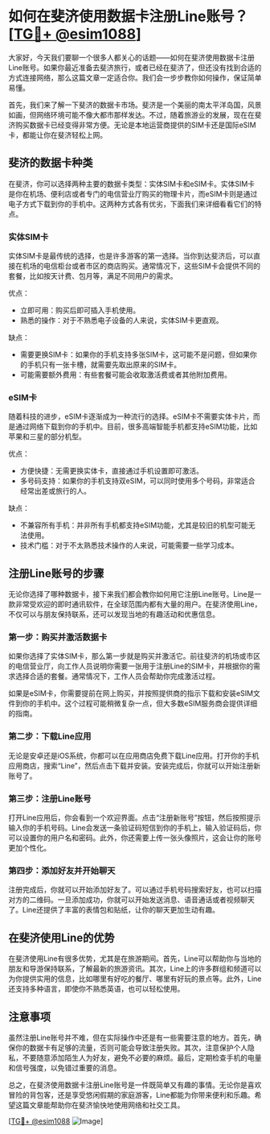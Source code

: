 # 如何在斐济使用数据卡注册Line账号？[[TG💪+ @esim1088](https://t.me/s/esim1088)]

大家好，今天我们要聊一个很多人都关心的话题——如何在斐济使用数据卡注册Line账号。如果你最近准备去斐济旅行，或者已经在斐济了，但还没有找到合适的方式连接网络，那么这篇文章一定适合你。我们会一步步教你如何操作，保证简单易懂。

首先，我们来了解一下斐济的数据卡市场。斐济是一个美丽的南太平洋岛国，风景如画，但网络环境可能不像大都市那样发达。不过，随着旅游业的发展，现在在斐济购买数据卡已经变得非常方便。无论是本地运营商提供的SIM卡还是国际eSIM卡，都能让你在斐济轻松上网。

## 斐济的数据卡种类

在斐济，你可以选择两种主要的数据卡类型：实体SIM卡和eSIM卡。实体SIM卡是你在机场、便利店或者专门的电信营业厅购买的物理卡片，而eSIM卡则是通过电子方式下载到你的手机中。这两种方式各有优劣，下面我们来详细看看它们的特点。

### 实体SIM卡

实体SIM卡是最传统的选择，也是许多游客的第一选择。当你到达斐济后，可以直接在机场的电信柜台或者市区的商店购买。通常情况下，这些SIM卡会提供不同的套餐，比如按天计费、包月等，满足不同用户的需求。

优点：
- 立即可用：购买后即可插入手机使用。
- 熟悉的操作：对于不熟悉电子设备的人来说，实体SIM卡更直观。

缺点：
- 需要更换SIM卡：如果你的手机支持多张SIM卡，这可能不是问题，但如果你的手机只有一张卡槽，就需要先取出原来的SIM卡。
- 可能需要额外费用：有些套餐可能会收取激活费或者其他附加费用。

### eSIM卡

随着科技的进步，eSIM卡逐渐成为一种流行的选择。eSIM卡不需要实体卡片，而是通过网络下载到你的手机中。目前，很多高端智能手机都支持eSIM功能，比如苹果和三星的部分机型。

优点：
- 方便快捷：无需更换实体卡，直接通过手机设置即可激活。
- 多号码支持：如果你的手机支持双eSIM，可以同时使用多个号码，非常适合经常出差或旅行的人。

缺点：
- 不兼容所有手机：并非所有手机都支持eSIM功能，尤其是较旧的机型可能无法使用。
- 技术门槛：对于不太熟悉技术操作的人来说，可能需要一些学习成本。

## 注册Line账号的步骤

无论你选择了哪种数据卡，接下来我们都会教你如何用它注册Line账号。Line是一款非常受欢迎的即时通讯软件，在全球范围内都有大量的用户。在斐济使用Line，不仅可以与朋友保持联系，还可以发现当地的有趣活动和优惠信息。

### 第一步：购买并激活数据卡

如果你选择了实体SIM卡，那么第一步就是购买并激活它。前往斐济的机场或市区的电信营业厅，向工作人员说明你需要一张用于注册Line的SIM卡，并根据你的需求选择合适的套餐。通常情况下，工作人员会帮助你完成激活过程。

如果是eSIM卡，你需要提前在网上购买，并按照提供商的指示下载和安装eSIM文件到你的手机中。这个过程可能稍微复杂一点，但大多数eSIM服务商会提供详细的指南。

### 第二步：下载Line应用

无论是安卓还是iOS系统，你都可以在应用商店免费下载Line应用。打开你的手机应用商店，搜索“Line”，然后点击下载并安装。安装完成后，你就可以开始注册新账号了。

### 第三步：注册Line账号

打开Line应用后，你会看到一个欢迎界面。点击“注册新账号”按钮，然后按照提示输入你的手机号码。Line会发送一条验证码短信到你的手机上，输入验证码后，你可以设置你的用户名和密码。此外，你还需要上传一张头像照片，这会让你的账号更加个性化。

### 第四步：添加好友并开始聊天

注册完成后，你就可以开始添加好友了。可以通过手机号码搜索好友，也可以扫描对方的二维码。一旦添加成功，你就可以开始发送消息、语音通话或者视频聊天了。Line还提供了丰富的表情包和贴纸，让你的聊天更加生动有趣。

## 在斐济使用Line的优势

在斐济使用Line有很多优势，尤其是在旅游期间。首先，Line可以帮助你与当地的朋友和导游保持联系，了解最新的旅游资讯。其次，Line上的许多群组和频道可以为你提供实用的信息，比如哪里有好吃的餐厅、哪里有好玩的景点等。此外，Line还支持多种语言，即使你不熟悉英语，也可以轻松使用。

## 注意事项

虽然注册Line账号并不难，但在实际操作中还是有一些需要注意的地方。首先，确保你的数据卡有足够的流量，否则可能会导致注册失败。其次，注意保护个人隐私，不要随意添加陌生人为好友，避免不必要的麻烦。最后，定期检查手机的电量和信号强度，以免错过重要的消息。

总之，在斐济使用数据卡注册Line账号是一件既简单又有趣的事情。无论你是喜欢冒险的背包客，还是享受悠闲假期的家庭游客，Line都能为你带来便利和乐趣。希望这篇文章能帮助你在斐济愉快地使用网络和社交工具。

[[TG💪+ @esim1088](https://t.me/s/esim1088) ![Image](https://i.postimg.cc/4NQfJmqS/Snipaste-2025-05-13-00-14-12.png)]